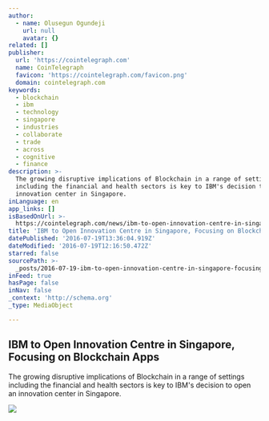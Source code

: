 ```yaml
---
author:
  - name: Olusegun Ogundeji
    url: null
    avatar: {}
related: []
publisher:
  url: 'https://cointelegraph.com'
  name: CoinTelegraph
  favicon: 'https://cointelegraph.com/favicon.png'
  domain: cointelegraph.com
keywords:
  - blockchain
  - ibm
  - technology
  - singapore
  - industries
  - collaborate
  - trade
  - across
  - cognitive
  - finance
description: >-
  The growing disruptive implications of Blockchain in a range of settings
  including the financial and health sectors is key to IBM's decision to open an
  innovation center in Singapore.
inLanguage: en
app_links: []
isBasedOnUrl: >-
  https://cointelegraph.com/news/ibm-to-open-innovation-centre-in-singapore-focusing-on-blockchain-apps
title: 'IBM to Open Innovation Centre in Singapore, Focusing on Blockchain Apps'
datePublished: '2016-07-19T13:36:04.919Z'
dateModified: '2016-07-19T12:16:50.472Z'
starred: false
sourcePath: >-
  _posts/2016-07-19-ibm-to-open-innovation-centre-in-singapore-focusing-on-bloc.md
inFeed: true
hasPage: false
inNav: false
_context: 'http://schema.org'
_type: MediaObject

---
```

<article style=""><h1>IBM to Open Innovation Centre in Singapore, Focusing on Blockchain Apps</h1><p>The growing disruptive implications of Blockchain in a range of settings including the financial and health sectors is key to IBM's decision to open an innovation center in Singapore.</p><img src="https://cointelegraph.com/images/725_aHR0cDovL2NvaW50ZWxlZ3JhcGguY29tL3N0b3JhZ2UvdXBsb2Fkcy92aWV3L2JhNjRkOTA2NTk5MmJlODIzNzFmMTI1NTYwZWIwODA3LmpwZw==.jpg" /></article>